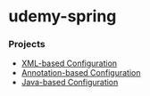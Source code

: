 # udemy-spring

### Projects
- [XML-based Configuration](https://github.com/atommaks/udemy-spring/tree/master/spring-starter)
- [Annotation-based Configuration](https://github.com/atommaks/udemy-spring/tree/master/spring-starter-annotation)
- [Java-based Configuration](https://github.com/atommaks/udemy-spring/tree/master/spring-starter-java)